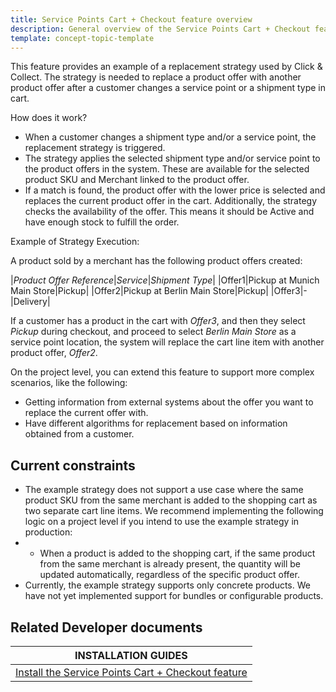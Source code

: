 ```yaml
---
title: Service Points Cart + Checkout feature overview
description: General overview of the Service Points Cart + Checkout feature
template: concept-topic-template
---
```


This feature provides an example of a replacement strategy used by Click & Collect. The strategy is needed to replace a product offer with another product offer after a customer changes a service point or a shipment type in cart.

How does it work?
* When a customer changes a shipment type and/or a service point, the replacement strategy is triggered.
* The strategy applies the selected shipment type and/or service point to the product offers in the system. These are available for the selected product SKU and Merchant linked to the product offer.
* If a match is found, the product offer with the lower price is selected and replaces the current product offer in the cart.
Additionally, the strategy checks the availability of the offer. This means it should be Active and have enough stock to fulfill the order.

Example of Strategy Execution:

A product sold by a merchant has the following product offers created:

|*Product Offer Reference*|*Service*|*Shipment Type*|
|Offer1|Pickup at Munich Main Store|Pickup|
|Offer2|Pickup at Berlin Main Store|Pickup|
|Offer3|-|Delivery|

If a customer has a product in the cart with *Offer3*, and then they select *Pickup* during checkout, and proceed to select *Berlin Main Store* as a service point location, the system will replace the cart line item with another product offer, *Offer2*.


On the project level, you can extend this feature to support more complex scenarios, like the following:
* Getting information from external systems about the offer you want to replace the current offer with.
* Have different algorithms for replacement based on information obtained from a customer.

## Current constraints

* The example strategy does not support a use case where the same product SKU from the same merchant is added to the shopping cart as two separate cart line items. We recommend implementing the following logic on a project level if you intend to use the example strategy in production:
* * When a product is added to the shopping cart, if the same product from the same merchant is already present, the quantity will be updated automatically, regardless of the specific product offer.
* Currently, the example strategy supports only concrete products. We have not yet implemented support for bundles or configurable products.

## Related Developer documents

| INSTALLATION GUIDES |
| - |
| [Install the Service Points Cart + Checkout feature](/docs/pbc/all/service-point-management/{{page.version}}/unified-commerce/install-features/install-the-service-points-cart-checkout-feature.html) |
